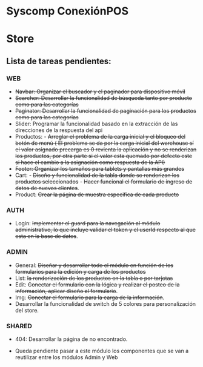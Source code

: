 # Syscomp ConexiónPOS
# Store
## Lista de tareas pendientes:

### WEB
-	~~Navbar:  Organizar el buscador y el paginador para dispositivo móvil~~
-	~~Searcher: Desarrollar la funcionalidad de búsqueda tanto por producto como para las categorías~~
-	~~Paginator: Desarrollar la funcionalidad de paginación para los productos como para las categorias~~
-	Slider: Programar la funcionalidad basado en la extracción de las direcciones de la respuesta del api
-	Productos: - ~~Arreglar el problema de la carga inicial y el bloqueo del botón de menú ( El problema se da por la carga inicial del warehouse sí el valor asignado precarga es 0 revienta la aplicación y no se renderizan los productos, por otra parte si el valor esta quemado por defecto este si hace el cambio a la asignación como respuesta de la API)~~
-	~~Footer: Organizar los tamaños para tablets y pantallas más grandes~~
-	Cart:  - ~~Diseño y funcionalidad de la tabla donde se renderizan los productos seleccionados~~
         - ~~Hacer funcional el formulario de ingreso de datos de nuevos clientes~~.
-	Product: ~~Crear la página de muestra especifica de cada producto~~
### AUTH
-	Login: ~~Implementar el guard para la navegación al módulo administrativo, lo que incluye validar el token y el userId respecto al que esta en la base de datos~~.
### ADMIN
-	General: ~~Diseñar y desarrollar todo el módulo en función de los formularios para la edición y carga de los productos~~
-	List: ~~la renderización de los productos en la tabla o por tarjetas~~
-	Edit: ~~Conectar el formulario con la lógica y realizar el posteo de la información, aplicar diseño al formulario~~.
-	Img: ~~Conectar el formulario para la carga de la información~~.
-	Desarrollar la funcionalidad de switch de 5 colores para personalización del store.
### SHARED
-	404: Desarrollar la página de no encontrado.
* Queda pendiente pasar a este módulo los componentes que se van a reutilizar entre los módulos Admin y Web
